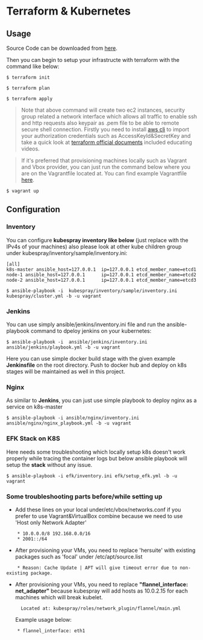 # Terraform & Kubernetes

## Usage
Source Code can be downloaded from [here](https://github.com/emre-23/london.git).

Then you can begin to setup your infrastructe with terraform with the command like below:
```shell
$ terraform init 
```

```shell
$ terraform plan 
```

```shell
$ terraform apply
```

> Note that above command will create two ec2 instances, security group related a network interface which allows all traffic to enable ssh and http requests also keypair as .pem file to be able to remote secure shell connection. Firstly you need to install [aws cli](https://docs.aws.amazon.com/cli/latest/userguide/getting-started-install.html) to import your authorization credentials such as AccessKeyId&SecretKey and take a quick look at [terraform official documents](https://learn.hashicorp.com/tutorials/terraform/aws-build) included educating videos.

> If it's preferred that provisioning machines locally such as Vagrant and Vbox provider, you can just run the command below where you are on the Vagrantfile located at. You can find example Vagrantfile [here](https://github.com/bilalcaliskan/vagrant-ansible-lab/blob/master/Vagrantfile).

```shell
$ vagrant up
```
## Configuration
### Inventory
You can configure **kubespray inventory like below** (just replace with the IPv4s of your machines) also please look at other kube children group under kubespray/inventory/sample/inventory.ini:
```
[all]
k8s-master ansible_host=127.0.0.1  ip=127.0.0.1 etcd_member_name=etcd1
node-1 ansible_host=127.0.0.1      ip=127.0.0.1 etcd_member_name=etcd2
node-2 ansible_host=127.0.0.1      ip=127.0.0.1 etcd_member_name=etcd3
```

```shell
$ ansible-playbook -i  kubespray/inventory/sample/inventory.ini kubespray/cluster.yml -b -u vagrant
```

### Jenkins
You can use simply ansible/jenkins/inventory.ini file and run the ansible-playbook command to dpeloy jenkins on your kubernetes:

```shell
$ ansible-playbook -i  ansible/jenkins/inventory.ini ansible/jenkins/playbook.yml -b -u vagrant
```
Here you can use simple docker build stage with the given example **Jenkinsfile** on the root directory. Push to docker hub and deploy on k8s stages will be maintained as well in this project.

### Nginx
As similar to **Jenkins**, you can just use simple playbook to deploy nginx as a service on k8s-master
```shell
$ ansible-playbook -i ansible/nginx/inventory.ini ansible/nginx/nginx_playbook.yml -b -u vagrant
```
### EFK Stack on K8S
Here needs some troubleshooting which locally setup k8s doesn't work properly while tracing the container logs but below ansible playbook will setup the **stack** without any issue.
```shell
$ ansible-playbook -i efk/inventory.ini efk/setup_efk.yml -b -u vagrant
```

### Some troubleshooting parts before/while setting up
- Add these lines on your local under/etc/vbox/networks.conf if you prefer to use Vagrant&VirtualBox combine because we need to use 'Host only Network Adapter'
```shell
    * 10.0.0.0/8 192.168.0.0/16
    * 2001::/64
```
- After provisioning your VMs, you need to replace 'hersuite' with existing packages such as 'focal' under /etc/apt/source.list
```shell
    * Reason: Cache Update | APT will give timeout error due to non-existing package.
```
- After provisioning your VMs, you need to replace **"flannel_interface: net_adapter"** because kubespray will add hosts as 10.0.2.15 for each machines which will break kubelet. 

        Located at: kubespray/roles/network_plugin/flannel/main.yml

    Example usage below:
```shell
    * flannel_interface: eth1
```

